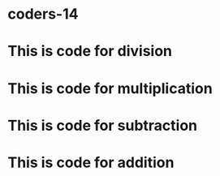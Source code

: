 # coders-14
# This is code for division
# This is code for multiplication
# This is code for subtraction
# This is code for addition

